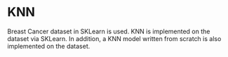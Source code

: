 # KNN

Breast Cancer dataset in SKLearn is used. KNN is implemented on the dataset via SKLearn. In addition, a KNN model written from scratch is also implemented on the dataset. 
